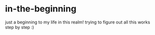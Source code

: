 # in-the-beginning
just a beginning to my life in this realm!
trying to figure out all this works
step
by
step
:)
